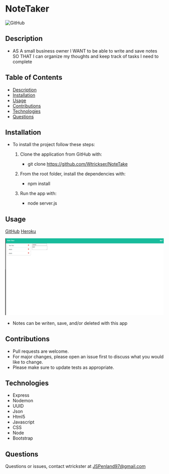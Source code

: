   # NoteTaker
  
  ![GitHub](https://img.shields.io/badge/license-MIT-purple?style=plastic)
  
  
  ## **Description**

  * AS A small business owner
    I WANT to be able to write and save notes
    SO THAT I can organize my thoughts and keep track of tasks I need to complete
  
 
  ## Table of Contents
  * [Description](#Description)
  * [Installation](#Installation)
  * [Usage](#Usage)
  * [Contributions](#contributions)
  * [Technologies](#Technologies)
  * [Questions](#Questions)
  
  
  ## **Installation**
  
  * To install the project follow these steps:

     1. Clone the application from GitHub with:
   
        * git clone https://github.com/Wtrickser/NoteTake
    
     2. From the root folder, install the dependencies with:
    
        * npm install
        
     3. Run the app with:
    
        * node server.js
  
  
  ## **Usage**
  
  [GitHub](https://github.com/Wtrickser/NoteTaker) [Heroku](https://mrpen-notetaker.herokuapp.com/)
  
  ![Screenshot 1](Pic1.png)
  
  * Notes can be writen, save, and/or deleted with this app
  
  
  ## **Contributions**
  
  * Pull requests are welcome.
  * For major changes, please open an issue first to discuss what you would like to change.
  * Please make sure to update tests as appropriate.


  ## **Technologies**
  
  * Express
  * Nodemon
  * UUID
  * Json
  * Html5
  * Javascript
  * CSS
  * Node
  * Bootstrap
  
  
  ## **Questions**
  
  Questions or issues, contact wtrickster at JSPenland97@gmail.com
